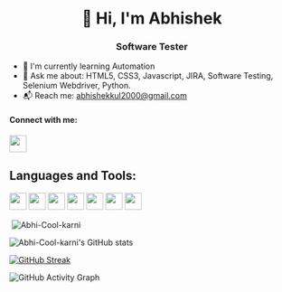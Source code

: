 <h1 align=center> 👋 Hi, I'm Abhishek</h1> 
<h3 align=center> Software Tester </h3>

- 🌱 I'm currently learning Automation
- 📝 Ask me about: HTML5, CSS3, Javascript, JIRA, Software Testing, Selenium Webdriver, Python.
- 📬 Reach me: abhishekkul2000@gmail.com 

#### Connect with me:
<a href="https://twitter.com/Abhishekkul2000">
  <img src="https://img.icons8.com/color/344/twitter--v1.png" width="30px">
</a>

## Languages and Tools:
<img src="https://img.icons8.com/color/344/html-5--v1.png" width="30px"> <img src="https://img.icons8.com/fluency/344/css3.png" width="30px"> <img src="https://img.icons8.com/color/344/javascript--v1.png" width="30px"> <img src="https://github.com/Abhi-Cool-karni/Abhishekak/assets/83471943/385f920d-8548-440f-9dd7-a091747d0a56" width="30px"> <img src="https://github.com/Abhi-Cool-karni/Abhishekak/assets/83471943/4f8c33ad-733e-44a3-8a4b-0c50e63f504b" width="30px">
<img src="https://github.com/Abhi-Cool-karni/Abhishekak/assets/83471943/03d5b7f3-d9ef-4a28-b917-ad5596702762" width="30px">
<img src="https://github.com/Abhi-Cool-karni/Abhishekak/assets/83471943/3e86f829-f939-416c-ab65-a9d66fe7c651" width="30px">

<p>&nbsp;<img align="center" src="https://github-readme-stats.vercel.app/api/top-langs?username=Abhi-Cool-karni&show_icons=true&locale=en&layout=compact" alt="Abhi-Cool-karni" /></p>

![Abhi-Cool-karni's GitHub stats](https://github-readme-stats.vercel.app/api?username=Abhi-Cool-karni&show_icons=true&theme=radical) 

[![GitHub Streak](https://streak-stats.demolab.com/?user=Abhi-Cool-karni&theme=dark)](https://git.io/streak-stats)

![GitHub Activity Graph](https://activity-graph.herokuapp.com/graph?username=Abhi-Cool-karni)  

